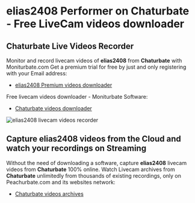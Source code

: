 # elias2408 Performer on Chaturbate - Free LiveCam videos downloader

## Chaturbate Live Videos Recorder

Monitor and record livecam videos of **elias2408** from **Chaturbate** with Moniturbate.com
Get a premium trial for free by just and only registering with your Email address:
* [elias2408 Premium videos downloader](https://moniturbate.com/request-demo-licence-key.html)

Free livecam videos downloader - Moniturbate Software:
* [Chaturbate videos downloader](https://moniturbate.com/moniturbate-download-software.html)

![elias2408 livecam videos recorder](https://peachurnet.com/templates/moniturbate-software.png)


## Capture elias2408 videos from the Cloud and watch your recordings on Streaming

Without the need of downloading a software, capture **elias2408** livecam videos from **Chaturbate** 100% online.
Watch Livecam archives from **Chaturbate** unlimitedly from thousands of existing recordings, only on Peachurbate.com and its websites network:
* [Chaturbate videos archives](https://peachurnet.com/)